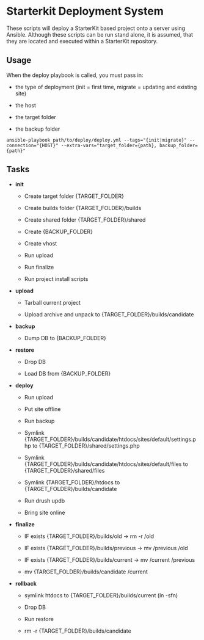 # Starterkit Deployment System
These scripts will deploy a StarterKit based project onto a server using
Ansible. Although these scripts can be run stand alone, it is assumed, that
they are located and executed within a StarterKit repository.

## Usage
When the deploy playbook is called, you must pass in:

- the type of deployment (init = first time, migrate = updating and existing site)

- the host

- the target folder

- the backup folder

```ansible-playbook path/to/deploy/deploy.yml --tags="{init|migrate}" --connection="{HOST}" --extra-vars="target_folder={path}, backup_folder={path}"```

## Tasks

- **init**

  - Create target folder {TARGET_FOLDER}

  - Create builds folder {TARGET_FOLDER}/builds

  - Create shared folder {TARGET_FOLDER}/shared

  - Create {BACKUP_FOLDER}

  - Create vhost

  - Run upload

  - Run finalize

  - Run project install scripts


- **upload**

  - Tarball current project

  - Upload archive and unpack to {TARGET_FOLDER}/builds/candidate


- **backup**

  - Dump DB to {BACKUP_FOLDER}

- **restore**

  - Drop DB

  - Load DB from {BACKUP_FOLDER}

- **deploy**

  - Run upload

  - Put site offline

  - Run backup

  - Symlink {TARGET_FOLDER}/builds/candidate/htdocs/sites/default/settings.php
      to {TARGET_FOLDER}/shared/settings.php

  - Symlink {TARGET_FOLDER}/builds/candidate/htdocs/sites/default/files
      to {TARGET_FOLDER}/shared/files

  - Symlink {TARGET_FOLDER}/htdocs to {TARGET_FOLDER}/builds/candidate

  - Run drush updb

  - Bring site online

- **finalize**

  - IF exists {TARGET_FOLDER}/builds/old -> rm -r /old

  - IF exists {TARGET_FOLDER}/builds/previous -> mv /previous /old

  - IF exists {TARGET_FOLDER}/builds/current -> mv /current /previous

  - mv {TARGET_FOLDER}/builds/candidate /current

- **rollback**

  - symlink htdocs to {TARGET_FOLDER}/builds/current (ln -sfn)

  - Drop DB

  - Run restore

  - rm -r {TARGET_FOLDER}/builds/candidate
